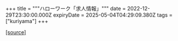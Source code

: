 +++
title = """ハローワーク「求人情報」"""
date = 2022-12-29T23:30:00.000Z
expiryDate = 2025-05-04T04:29:09.380Z
tags = ["kuriyama"]
+++


[[source]](https://www.town.kuriyama.hokkaido.jp/soshiki/51/20382.html)
